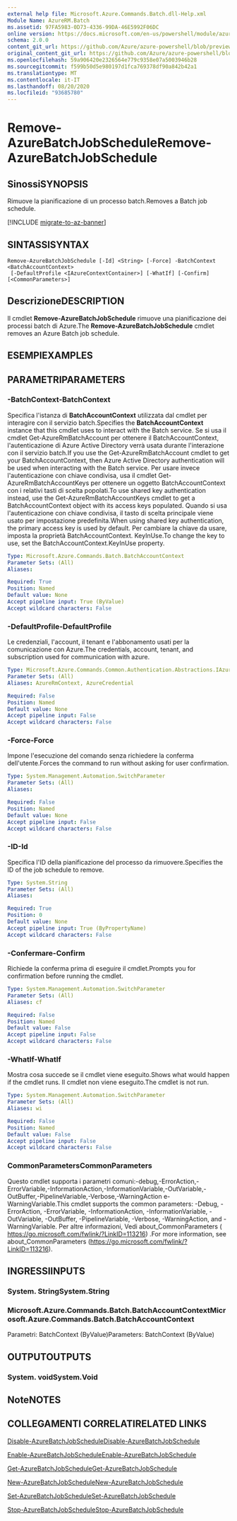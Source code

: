 ```yaml
---
external help file: Microsoft.Azure.Commands.Batch.dll-Help.xml
Module Name: AzureRM.Batch
ms.assetid: 97FA5983-0D73-4336-99DA-46E5992F06DC
online version: https://docs.microsoft.com/en-us/powershell/module/azurerm.batch/remove-azurebatchjobschedule
schema: 2.0.0
content_git_url: https://github.com/Azure/azure-powershell/blob/preview/src/ResourceManager/AzureBatch/Commands.Batch/help/Remove-AzureBatchJobSchedule.md
original_content_git_url: https://github.com/Azure/azure-powershell/blob/preview/src/ResourceManager/AzureBatch/Commands.Batch/help/Remove-AzureBatchJobSchedule.md
ms.openlocfilehash: 59a906420e2326564e779c9358e07a5003946b28
ms.sourcegitcommit: f599b50d5e980197d1fca769378df90a842b42a1
ms.translationtype: MT
ms.contentlocale: it-IT
ms.lasthandoff: 08/20/2020
ms.locfileid: "93685780"
---
```

# <span data-ttu-id="bb166-101">Remove-AzureBatchJobSchedule</span><span class="sxs-lookup"><span data-stu-id="bb166-101">Remove-AzureBatchJobSchedule</span></span>

## <span data-ttu-id="bb166-102">Sinossi</span><span class="sxs-lookup"><span data-stu-id="bb166-102">SYNOPSIS</span></span>
<span data-ttu-id="bb166-103">Rimuove la pianificazione di un processo batch.</span><span class="sxs-lookup"><span data-stu-id="bb166-103">Removes a Batch job schedule.</span></span>

[!INCLUDE [migrate-to-az-banner](../../includes/migrate-to-az-banner.md)]

## <span data-ttu-id="bb166-104">SINTASSI</span><span class="sxs-lookup"><span data-stu-id="bb166-104">SYNTAX</span></span>

```
Remove-AzureBatchJobSchedule [-Id] <String> [-Force] -BatchContext <BatchAccountContext>
 [-DefaultProfile <IAzureContextContainer>] [-WhatIf] [-Confirm] [<CommonParameters>]
```

## <span data-ttu-id="bb166-105">Descrizione</span><span class="sxs-lookup"><span data-stu-id="bb166-105">DESCRIPTION</span></span>
<span data-ttu-id="bb166-106">Il cmdlet **Remove-AzureBatchJobSchedule** rimuove una pianificazione dei processi batch di Azure.</span><span class="sxs-lookup"><span data-stu-id="bb166-106">The **Remove-AzureBatchJobSchedule** cmdlet removes an Azure Batch job schedule.</span></span>

## <span data-ttu-id="bb166-107">ESEMPI</span><span class="sxs-lookup"><span data-stu-id="bb166-107">EXAMPLES</span></span>

## <span data-ttu-id="bb166-108">PARAMETRI</span><span class="sxs-lookup"><span data-stu-id="bb166-108">PARAMETERS</span></span>

### <span data-ttu-id="bb166-109">-BatchContext</span><span class="sxs-lookup"><span data-stu-id="bb166-109">-BatchContext</span></span>
<span data-ttu-id="bb166-110">Specifica l'istanza di **BatchAccountContext** utilizzata dal cmdlet per interagire con il servizio batch.</span><span class="sxs-lookup"><span data-stu-id="bb166-110">Specifies the **BatchAccountContext** instance that this cmdlet uses to interact with the Batch service.</span></span>
<span data-ttu-id="bb166-111">Se si usa il cmdlet Get-AzureRmBatchAccount per ottenere il BatchAccountContext, l'autenticazione di Azure Active Directory verrà usata durante l'interazione con il servizio batch.</span><span class="sxs-lookup"><span data-stu-id="bb166-111">If you use the Get-AzureRmBatchAccount cmdlet to get your BatchAccountContext, then Azure Active Directory authentication will be used when interacting with the Batch service.</span></span> <span data-ttu-id="bb166-112">Per usare invece l'autenticazione con chiave condivisa, usa il cmdlet Get-AzureRmBatchAccountKeys per ottenere un oggetto BatchAccountContext con i relativi tasti di scelta popolati.</span><span class="sxs-lookup"><span data-stu-id="bb166-112">To use shared key authentication instead, use the Get-AzureRmBatchAccountKeys cmdlet to get a BatchAccountContext object with its access keys populated.</span></span> <span data-ttu-id="bb166-113">Quando si usa l'autenticazione con chiave condivisa, il tasto di scelta principale viene usato per impostazione predefinita.</span><span class="sxs-lookup"><span data-stu-id="bb166-113">When using shared key authentication, the primary access key is used by default.</span></span> <span data-ttu-id="bb166-114">Per cambiare la chiave da usare, imposta la proprietà BatchAccountContext. KeyInUse.</span><span class="sxs-lookup"><span data-stu-id="bb166-114">To change the key to use, set the BatchAccountContext.KeyInUse property.</span></span>

```yaml
Type: Microsoft.Azure.Commands.Batch.BatchAccountContext
Parameter Sets: (All)
Aliases:

Required: True
Position: Named
Default value: None
Accept pipeline input: True (ByValue)
Accept wildcard characters: False
```

### <span data-ttu-id="bb166-115">-DefaultProfile</span><span class="sxs-lookup"><span data-stu-id="bb166-115">-DefaultProfile</span></span>
<span data-ttu-id="bb166-116">Le credenziali, l'account, il tenant e l'abbonamento usati per la comunicazione con Azure.</span><span class="sxs-lookup"><span data-stu-id="bb166-116">The credentials, account, tenant, and subscription used for communication with azure.</span></span>

```yaml
Type: Microsoft.Azure.Commands.Common.Authentication.Abstractions.IAzureContextContainer
Parameter Sets: (All)
Aliases: AzureRmContext, AzureCredential

Required: False
Position: Named
Default value: None
Accept pipeline input: False
Accept wildcard characters: False
```

### <span data-ttu-id="bb166-117">-Force</span><span class="sxs-lookup"><span data-stu-id="bb166-117">-Force</span></span>
<span data-ttu-id="bb166-118">Impone l'esecuzione del comando senza richiedere la conferma dell'utente.</span><span class="sxs-lookup"><span data-stu-id="bb166-118">Forces the command to run without asking for user confirmation.</span></span>

```yaml
Type: System.Management.Automation.SwitchParameter
Parameter Sets: (All)
Aliases:

Required: False
Position: Named
Default value: None
Accept pipeline input: False
Accept wildcard characters: False
```

### <span data-ttu-id="bb166-119">-ID</span><span class="sxs-lookup"><span data-stu-id="bb166-119">-Id</span></span>
<span data-ttu-id="bb166-120">Specifica l'ID della pianificazione del processo da rimuovere.</span><span class="sxs-lookup"><span data-stu-id="bb166-120">Specifies the ID of the job schedule to remove.</span></span>

```yaml
Type: System.String
Parameter Sets: (All)
Aliases:

Required: True
Position: 0
Default value: None
Accept pipeline input: True (ByPropertyName)
Accept wildcard characters: False
```

### <span data-ttu-id="bb166-121">-Confermare</span><span class="sxs-lookup"><span data-stu-id="bb166-121">-Confirm</span></span>
<span data-ttu-id="bb166-122">Richiede la conferma prima di eseguire il cmdlet.</span><span class="sxs-lookup"><span data-stu-id="bb166-122">Prompts you for confirmation before running the cmdlet.</span></span>

```yaml
Type: System.Management.Automation.SwitchParameter
Parameter Sets: (All)
Aliases: cf

Required: False
Position: Named
Default value: False
Accept pipeline input: False
Accept wildcard characters: False
```

### <span data-ttu-id="bb166-123">-WhatIf</span><span class="sxs-lookup"><span data-stu-id="bb166-123">-WhatIf</span></span>
<span data-ttu-id="bb166-124">Mostra cosa succede se il cmdlet viene eseguito.</span><span class="sxs-lookup"><span data-stu-id="bb166-124">Shows what would happen if the cmdlet runs.</span></span>
<span data-ttu-id="bb166-125">Il cmdlet non viene eseguito.</span><span class="sxs-lookup"><span data-stu-id="bb166-125">The cmdlet is not run.</span></span>

```yaml
Type: System.Management.Automation.SwitchParameter
Parameter Sets: (All)
Aliases: wi

Required: False
Position: Named
Default value: False
Accept pipeline input: False
Accept wildcard characters: False
```

### <span data-ttu-id="bb166-126">CommonParameters</span><span class="sxs-lookup"><span data-stu-id="bb166-126">CommonParameters</span></span>
<span data-ttu-id="bb166-127">Questo cmdlet supporta i parametri comuni:-debug,-ErrorAction,-ErrorVariable,-InformationAction,-InformationVariable,-OutVariable,-OutBuffer,-PipelineVariable,-Verbose,-WarningAction e-WarningVariable.</span><span class="sxs-lookup"><span data-stu-id="bb166-127">This cmdlet supports the common parameters: -Debug, -ErrorAction, -ErrorVariable, -InformationAction, -InformationVariable, -OutVariable, -OutBuffer, -PipelineVariable, -Verbose, -WarningAction, and -WarningVariable.</span></span> <span data-ttu-id="bb166-128">Per altre informazioni, Vedi about_CommonParameters ( https://go.microsoft.com/fwlink/?LinkID=113216) .</span><span class="sxs-lookup"><span data-stu-id="bb166-128">For more information, see about_CommonParameters (https://go.microsoft.com/fwlink/?LinkID=113216).</span></span>

## <span data-ttu-id="bb166-129">INGRESSI</span><span class="sxs-lookup"><span data-stu-id="bb166-129">INPUTS</span></span>

### <span data-ttu-id="bb166-130">System. String</span><span class="sxs-lookup"><span data-stu-id="bb166-130">System.String</span></span>

### <span data-ttu-id="bb166-131">Microsoft.Azure.Commands.Batch.BatchAccountContext</span><span class="sxs-lookup"><span data-stu-id="bb166-131">Microsoft.Azure.Commands.Batch.BatchAccountContext</span></span>
<span data-ttu-id="bb166-132">Parametri: BatchContext (ByValue)</span><span class="sxs-lookup"><span data-stu-id="bb166-132">Parameters: BatchContext (ByValue)</span></span>

## <span data-ttu-id="bb166-133">OUTPUT</span><span class="sxs-lookup"><span data-stu-id="bb166-133">OUTPUTS</span></span>

### <span data-ttu-id="bb166-134">System. void</span><span class="sxs-lookup"><span data-stu-id="bb166-134">System.Void</span></span>

## <span data-ttu-id="bb166-135">Note</span><span class="sxs-lookup"><span data-stu-id="bb166-135">NOTES</span></span>

## <span data-ttu-id="bb166-136">COLLEGAMENTI CORRELATI</span><span class="sxs-lookup"><span data-stu-id="bb166-136">RELATED LINKS</span></span>

[<span data-ttu-id="bb166-137">Disable-AzureBatchJobSchedule</span><span class="sxs-lookup"><span data-stu-id="bb166-137">Disable-AzureBatchJobSchedule</span></span>](./Disable-AzureBatchJobSchedule.md)

[<span data-ttu-id="bb166-138">Enable-AzureBatchJobSchedule</span><span class="sxs-lookup"><span data-stu-id="bb166-138">Enable-AzureBatchJobSchedule</span></span>](./Enable-AzureBatchJobSchedule.md)

[<span data-ttu-id="bb166-139">Get-AzureBatchJobSchedule</span><span class="sxs-lookup"><span data-stu-id="bb166-139">Get-AzureBatchJobSchedule</span></span>](./Get-AzureBatchJobSchedule.md)

[<span data-ttu-id="bb166-140">New-AzureBatchJobSchedule</span><span class="sxs-lookup"><span data-stu-id="bb166-140">New-AzureBatchJobSchedule</span></span>](./New-AzureBatchJobSchedule.md)

[<span data-ttu-id="bb166-141">Set-AzureBatchJobSchedule</span><span class="sxs-lookup"><span data-stu-id="bb166-141">Set-AzureBatchJobSchedule</span></span>](./Set-AzureBatchJobSchedule.md)

[<span data-ttu-id="bb166-142">Stop-AzureBatchJobSchedule</span><span class="sxs-lookup"><span data-stu-id="bb166-142">Stop-AzureBatchJobSchedule</span></span>](./Stop-AzureBatchJobSchedule.md)


